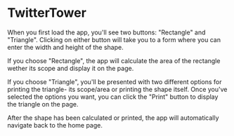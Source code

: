 # TwitterTower
When you first load the app, you'll see two buttons: "Rectangle" and "Triangle". Clicking on either button will take you to a form where you can enter the width and height of the shape.

If you choose "Rectangle", the app will calculate the area of the rectangle wether its scope and display it on the page.

If you choose "Triangle", you'll be presented with two different options for printing the triangle- its scope/area or printing the shape itself. Once you've selected the options you want, you can click the "Print" button to display the triangle on the page.

After the shape has been calculated or printed, the app will automatically navigate back to the home page.
